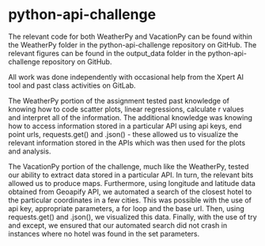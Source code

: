 # python-api-challenge

The relevant code for both WeatherPy and VacationPy can be found within the WeatherPy folder in the python-api-challenge repository on GitHub. The relevant figures can be found in the output_data folder in the  python-api-challenge repository on GitHub.

All work was done independently with occasional help from the Xpert AI tool and past class activities on GitLab.

The WeatherPy portion of the assignment tested past knowledge of knowing how to code scatter plots, linear regressions, calculate r values and interpret all of the information. The additional knowledge was knowing how to access information stored in a particular API using api keys, end point urls, requests.get() and .json() - these allowed us to visualize the relevant information stored in the APIs which was then used for the plots and analysis.

The VacationPy portion of the challenge, much like the WeatherPy, tested our ability to extract data stored in a particular API. In turn, the relevant bits allowed us to produce maps. Furthermore, using longitude and latitude data obtained from Geoapify API, we automated a search of the closest hotel to the particular coordinates in a few cities. This was possible with the use of api key, appropriate parameters, a for loop and the base url. Then, using requests.get() and .json(), we visualized this data. Finally, with the use of try and except, we ensured that our automated search did not crash in instances where no hotel was found in the set parameters.
